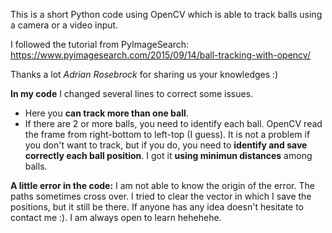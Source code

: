 This is a short Python code using OpenCV which is able to track balls using a camera or a video input.

I followed the tutorial from PyImageSearch:
https://www.pyimagesearch.com/2015/09/14/ball-tracking-with-opencv/

Thanks a lot *Adrian Rosebrock* for sharing us your knowledges :)

**In my code** I changed several lines to correct some issues.
- Here you **can track more than one ball**.
- If there are 2 or more balls, you need to identify each ball. OpenCV read the frame from right-bottom to left-top (I guess). It is not a problem if you don't want to track, but if you do, you need to **identify and save correctly each ball position**. I got it **using minimun distances** among balls.

**A little error in the code:**
I am not able to know the origin of the error. The paths sometimes cross over. I tried to clear the vector in which I save the positions, but it still be there. 
If anyone has any idea doesn't hesitate to contact me :). I am always open to learn hehehehe.
